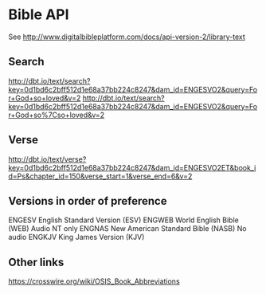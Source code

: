 Bible API
=========

See http://www.digitalbibleplatform.com/docs/api-version-2/library-text

Search
------

http://dbt.io/text/search?key=0d1bd6c2bff512d1e68a37bb224c8247&dam_id=ENGESVO2&query=For+God+so+loved&v=2
http://dbt.io/text/search?key=0d1bd6c2bff512d1e68a37bb224c8247&dam_id=ENGESVO2&query=For+God+so%7Cso+loved&v=2

Verse
-----

http://dbt.io/text/verse?key=0d1bd6c2bff512d1e68a37bb224c8247&dam_id=ENGESVO2ET&book_id=Ps&chapter_id=150&verse_start=1&verse_end=6&v=2

Versions in order of preference
-------------------------------

ENGESV  English Standard Version     (ESV)
ENGWEB  World English Bible          (WEB)   Audio NT only
ENGNAS  New American Standard Bible  (NASB)  No audio
ENGKJV  King James Version           (KJV)

Other links
-----------

https://crosswire.org/wiki/OSIS_Book_Abbreviations
